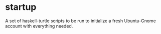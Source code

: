 # startup

A set of haskell-turtle scripts to be run to initialize a fresh Ubuntu-Gnome account with everything needed.
